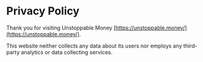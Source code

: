 # Privacy Policy

Thank you for visiting Unstoppable Money [https://unstoppable.money/](https://unstoppable.money/).

This website neither collects any data about its users nor employs any third-party analytics or data collecting services.
